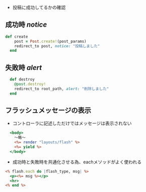 - 投稿に成功してるかの確認

## 成功時 *notice*
``` post_controller.rb
def create
    post = Post.create!(post_params)
    redirect_to post, notice: "投稿しました"
  end
```
## 失敗時 *alert*
``` post_controller.rb
  def destroy
    @post.destroy!
    redirect_to root_path, alert: "削除しました"
  end
```

## フラッシュメッセージの表示
- コントローラに記述しただけではメッセージは表示されない

``` application.html.erb
  <body>
    〜略〜
    <%= render "layouts/flash" %>
    <%= yield %>
  </body>
```
- 成功時と失敗時を共通化させる為、eachメソッドがよく使われる

``` _flash.html.erb
<% flash.each do |flash_type, msg| %>
  <p><%= msg %></p>
  <hr>
<% end %>

```
